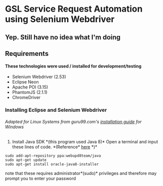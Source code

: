 # GSL Service Request Automation using Selenium Webdriver
## Yep. Still have no idea what I'm doing

## Requirements
#### These technologies were used / installed for development/testing
- Selenium Webdriver (2.53)
- Eclipse Neon
- Apache POI (3.15)
- PhantomJS (2.1.1)
- ChromeDriver

### Installing Eclipse and Selenium Webdriver
###### Adapted for Linux Systems from guru99.com's [installation guide](http://www.guru99.com/installing-selenium-webdriver.html) for Windows
1. Install Java SDK \*(this program used Java 8)\*
  Open a terminal and input these lines of code. \*(Reference\* [here](http://tecadmin.net/install-oracle-java-8-jdk-8-ubuntu-via-ppa/#) \*)\*
  ```
  sudo add-apt-repository ppa:webupd8team/java
  sudo apt-get update
  sudo apt-get install oracle-java8-installer
  ```
  note that these requires administrator\*(sudo)\* privileges and therefore may prompt you to enter your password
